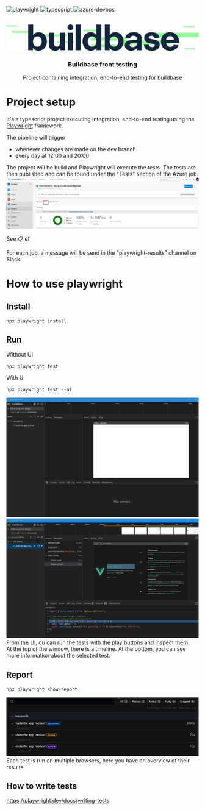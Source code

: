 ![playwright] ![typescript] ![azure-devops]

<br />
<div align="center">
  <a href="https://strouwi.be/">
    <img src="docs/Logo_blauw.png" alt="Logo">
  </a>

<h3 align="center">Buildbase front testing</h3>

  <p align="center">
    Project containing integration, end-to-end testing for buildbase
    <br />
  </p>
</div>

# Project setup

It's a typescript project executing integration, end-to-end testing using the [Playwright](https://playwright.dev/) framework. 


The pipeline will trigger 
- whenever changes are made on the dev branch
- every day at 12:00 and 20:00

The project will be build and Playwright will execute the tests. The tests are then published and can be found under the "Tests" section of the Azure job.
![Azure tests](docs/azure_tests.png)

See :clipboard: ef

For each job, a message will be send in the "playwright-results" channel on Slack.

# How to use playwright
## Install
```
npx playwright install
```

## Run
Without UI
```
npx playwright test
```
With UI
```
npx playwright test --ui
```
![Alt text](docs/playwright_ui_empty.png)
![Alt text](docs/playwright_ui_success.png)
From the UI, ou can run the tests with the play buttons and inspect them.  
At the top of the window, there is a timeline. At the bottom, you can see more information about the selected test.

## Report
```
npx playwright show-report
```
![Alt text](docs/playwright_report.png)
Each test is run on multiple browsers, here you have an overview of their results.

## How to write tests
https://playwright.dev/docs/writing-tests

<!-- MARKDOWN LINKS & IMAGES -->
<!-- https://www.markdownguide.org/basic-syntax/#reference-style-links -->

[playwright]: https://img.shields.io/badge/Playwright-45ba4b?style=for-the-badge&logo=Playwright&logoColor=whit

[typescript]: https://img.shields.io/badge/TypeScript-007ACC?style=for-the-badge&logo=typescript&logoColor=white

[azure-devops]: https://img.shields.io/badge/Azure_DevOps-0078D7?style=for-the-badge&logo=azure-devops&logoColor=white